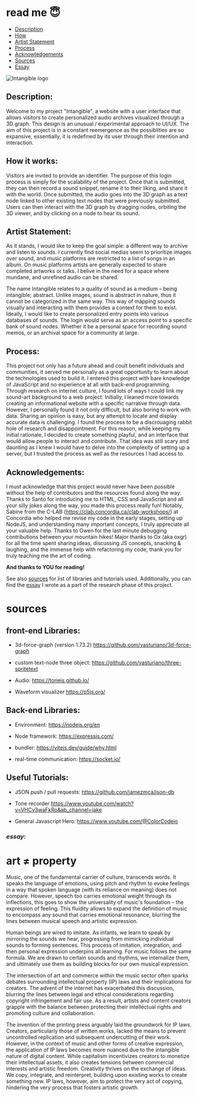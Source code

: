 # read me 😇

- [Description](#description)
- [How](#how-it-works)
- [Artist Statement](#artist-statement)
- [Process](#process)
- [Acknowledgements](#acknowledgements)
- [Sources](#sources)
- [Essay](#essay)

![Intangible logo](https://github.com/madebyjujube/madebyjujube.github.io/blob/main/src/assets/images/intangible.svg)

## Description:
Welcome to my project "Intangible", a website with a user interface that allows visitors to create personalized audio archives visualized through a 3D graph. This design is an unusual / experimental approach to UI/UX. The aim of this project is in a constant reemergence as the possiblities are so expansive, essentially, it is redefined by its user through their intention and interaction. 

## How it works:
Visitors are invited to provide an identifier. The purpose of this login process is simply for the scalability of the project. 
Once that is submitted, they can then record a sound snippet, rename it to their liking, and share it with the world. 
Once submitted, the audio goes into the 3D graph as a text node linked to other existing text nodes that were previously submitted. Users can then interact with the 3D graph by dragging nodes, orbiting the 3D viewer, and by clicking on a node to hear its sound. 

## Artist Statement:
As it stands, I would like to keep the goal simple: a different way to archive and listen to sounds. I currently find social medias seem to prioritize images over sound, and music platforms are restricted to a list of songs in an album. On music platforms artists are generally expected to share completed artworks or talks. I belive in the need for a space where mundane, and unrefined audio can be shared. 

The name Intangible relates to a quality of sound as a medium – being intangible; abstract. Unlike images, sound is abstract in nature, thus it cannot be categorized in the same way. This way of mapping sounds visually and interacting with them provides a context for them to exist. Ideally, I would like to create personalized entry points into various databases of sounds. The login would serve as an access point to a specific bank of sound nodes. Whether it be a personal space for recording sound memos, or an archival space for a community at large.

## Process:
This project not only has a future ahead and coult benefit individuals and communities, it served me personally as a great opportunity to learn about the technologies used to build it. I entered this project with bare knowledge of JavaScript and no experience at all with back-end programming. 
Through research on internet culture, I found lots of ways I could link my sound-art background to a web project. Initially, I leaned more towards creating an informational website with a specific narrative through data. However, I personally found it not only difficult, but also boring to work with data. Sharing an opinion is easy, but any attempt to locate and display accurate data is challenging. I found the process to be a discrouaging rabbit hole of research and disappointment. For this reason, while keeping my initial rationale, I decided to create something playful, and an interface that would allow people to interact and contribute.
That idea was still scary and daunting as I knew I would have to delve into the complexity of setting up a server, but I trusted the process as well as the resources I had access to. 

## Acknowledgements:
I must acknowledge that this project would never have been possible without the help of contributors and the resources found along the way:
Thanks to Santo for introducing me to HTML, CSS and JavaScript and all your silly jokes along the way, you made this process really fun!
Notably, Sabine from the C-LAB (https://clab.concordia.ca/clab-workshops/) at Concordia who helped me revise my code in the early stages, setting up NodeJS, and understanding many important concepts, I truly appreciate all your valuable help.
Thanks to Gwen for the last minute debugging contributions between your mountain hikes!
Major thanks to Ox (aka oxgr) for all the time spent sharing ideas, discussing JS concepts, snacking & laughing, and the immense help with refactoring my code, thank you for truly teaching me the art of coding. 

**And thanks to YOU for reading!**

See also [sources](#sources) for list of libraries and tutorials used. 
Additionally, you can find the [essay](#essay) I wrote as a part of the research phase of this project. 
# sources
## front-end Libraries:
-  3d-force-graph (version 1.73.2)
https://github.com/vasturiano/3d-force-graph

-  custom text-node three object:
https://github.com/vasturiano/three-spritetext

-  Audio:
https://tonejs.github.io/

-  Waveform visualizer
https://p5js.org/


## Back-end Libraries:
-  Environment:
https://nodejs.org/en

-  Node framework:
https://expressjs.com/

-  bundler:
https://vitejs.dev/guide/why.html

-  real-time communication:
https://socket.io/


## Useful Tutorials:
-  JSON push / pull requests: 
https://github.com/jamezmca/json-db

-  Tone recorder
https://www.youtube.com/watch?v=VHCv3waFkRo&ab_channel=jake

-  General Javascript Hero:
https://www.youtube.com/@ColorCodeio


### *essay*:
# art ≠ property 
Music, one of the fundamental carrier of culture, transcends words. It speaks the language of emotions, using pitch and rhythm to evoke feelings in a way that spoken language (with its reliance on meaning) does not compare. However, speech too carries emotional weight through its inflections, this goes to show the universality of music's foundation – the expression of feeling. This fluidity allows to expand the definition of music to encompass any sound that carries emotional resonance, blurring the lines between musical speech and artistic expression.

Human beings are wired to imitate. As infants, we learn to speak by mirroring the sounds we hear, progressing from mimicking individual sounds to forming sentences. This process of imitation, integration, and then personal expression underpins all learning. For music follows the same formula. We are drawn to certain sounds and rhythms, we internalize them, and ultimately use them as building blocks for our own musical expression.

The intersection of art and commerce within the music sector often sparks debates surrounding intellectual property (IP) laws and their implications for creators. The advent of the internet has exacerbated this discussion, blurring the lines between legal and ethical considerations regarding copyright infringement and fair use. As a result, artists and content creators grapple with the balance between protecting their intellectual rights and promoting culture and collaboration.

The invention of the printing press arguably laid the groundwork for IP laws. Creators, particularly those of written works, lacked the means to prevent uncontrolled replication and subsequent undercutting of their work. However, in the context of music and other forms of creative expression, the application of IP laws becomes more nuanced due to the intangible nature of digital content. While capitalism incentivizes creators to monetize their intellectual assets, it also creates tensions between commercial interests and artistic freedom. Creativity thrives on the exchange of ideas. We copy, integrate, and reinterpret, building upon existing works to create something new. IP laws, however, aim to protect the very act of copying, hindering the very process that fosters artistic growth.